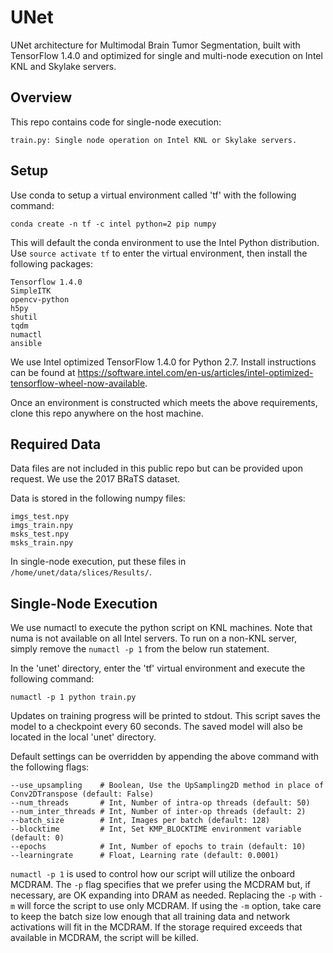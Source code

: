 # UNet

UNet architecture for Multimodal Brain Tumor Segmentation, built with TensorFlow 1.4.0 and optimized for single and multi-node execution on Intel KNL and Skylake servers.

## Overview

This repo contains code for single-node execution:

	train.py: Single node operation on Intel KNL or Skylake servers.

## Setup

Use conda to setup a virtual environment called 'tf' with the following command:

```
conda create -n tf -c intel python=2 pip numpy
```

This will default the conda environment to use the Intel Python distribution. Use `source activate tf` to enter the virtual environment, then install the following packages:

```
Tensorflow 1.4.0
SimpleITK
opencv-python
h5py
shutil
tqdm
numactl
ansible
```

We use Intel optimized TensorFlow 1.4.0 for Python 2.7. Install instructions can be found at https://software.intel.com/en-us/articles/intel-optimized-tensorflow-wheel-now-available.

Once an environment is constructed which meets the above requirements, clone this repo anywhere on the host machine.

## Required Data

Data files are not included in this public repo but can be provided upon request. We use the 2017 BRaTS dataset.

Data is stored in the following numpy files: 

```
imgs_test.npy
imgs_train.npy
msks_test.npy
msks_train.npy
```

In single-node execution, put these files in `/home/unet/data/slices/Results/`. 

## Single-Node Execution

We use numactl to execute the python script on KNL machines. Note that numa is not available on all Intel servers. To run on a non-KNL server, simply remove the `numactl -p 1` from the below run statement. 

In the 'unet' directory, enter the 'tf' virtual environment and execute the following command:

```
numactl -p 1 python train.py
```

Updates on training progress will be printed to stdout. This script saves the model to a checkpoint every 60 seconds. The saved model will also be located in the local 'unet' directory.

Default settings can be overridden by appending the above command with the following flags:

```
--use_upsampling    # Boolean, Use the UpSampling2D method in place of Conv2DTranspose (default: False)
--num_threads       # Int, Number of intra-op threads (default: 50)
--num_inter_threads # Int, Number of inter-op threads (default: 2)
--batch_size        # Int, Images per batch (default: 128)
--blocktime         # Int, Set KMP_BLOCKTIME environment variable (default: 0)
--epochs            # Int, Number of epochs to train (default: 10)
--learningrate      # Float, Learning rate (default: 0.0001)
```

`numactl -p 1` is used to control how our script will utilize the onboard MCDRAM. The `-p` flag specifies that we prefer using the MCDRAM but, if necessary, are OK expanding into DRAM as needed. Replacing the `-p` with `-m` will force the script to use only MCDRAM. If using the `-m` option, take care to keep the batch size low enough that all training data and network activations will fit in the MCDRAM. If the storage required exceeds that available in MCDRAM, the script will be killed.




